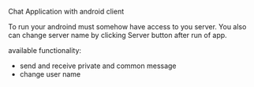 Chat Application with android client

To run your androind must somehow have access to you server.
You also can change server name by clicking Server button after run of app.

available functionality:
- send and receive private and common message
- change user name